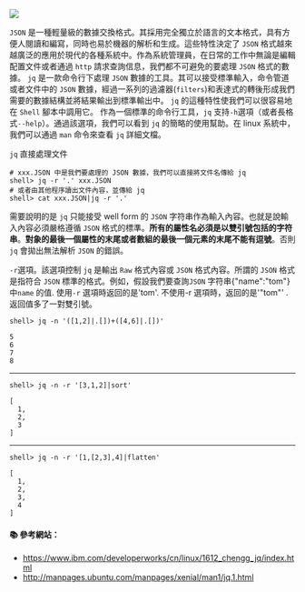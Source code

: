 ![](https://stedolan.github.io/jq/jq.png)

`JSON` 是一種輕量級的數據交換格式。其採用完全獨立於語言的文本格式，具有方便人閱讀和編寫，同時也易於機器的解析和生成。這些特性決定了 `JSON` 格式越來越廣泛的應用於現代的各種系統中。作為系統管理員，在日常的工作中無論是編輯配置文件或者通過 `http` 請求查詢信息，我們都不可避免的要處理 `JSON` 格式的數據。
`jq` 是一款命令行下處理 `JSON` 數據的工具。其可以接受標準輸入，命令管道或者文件中的 `JSON` 數據，經過一系列的過濾器(`filters`)和表達式的轉後形成我們需要的數據結構並將結果輸出到標準輸出中。 `jq` 的這種特性使我們可以很容易地在 `Shell` 腳本中調用它。
作為一個標準的命令行工具，`jq` 支持`-h`選項（或者長格式`--help`）。通過該選項，我們可以看到 `jq` 的簡略的使用幫助。在 linux 系統中，我們可以通過 `man` 命令來查看 `jq` 詳細文檔。


`jq` 直接處理文件
```
# xxx.JSON 中是我們要處理的 JSON 數據，我們可以直接將文件名傳給 jq
shell> jq -r '.' xxx.JSON
# 或者由其他程序讀出文件內容，並傳給 jq
shell> cat xxx.JSON|jq -r '.'
```

需要說明的是 `jq` 只能接受 well form 的 `JSON` 字符串作為輸入內容。也就是說輸入內容必須嚴格遵循 `JSON` 格式的標準。**所有的屬性名必須是以雙引號包括的字符串**。**對象的最後一個屬性的末尾或者數組的最後一個元素的末尾不能有逗號**。否則 `jq` 會拋出無法解析 `JSON` 的錯誤。

`-r`選項。該選項控制 `jq` 是輸出 `Raw` 格式內容或 `JSON` 格式內容。所謂的 `JSON` 格式是指符合 `JSON` 標準的格式。例如，假設我們要查詢`JSON` 字符串{"name":"tom"}中`name` 的值. 使用`-r` 選項時返回的是'tom'. 不使用-r 選項時，返回的是'"tom"' .返回值多了一對雙引號。


```
shell> jq -n '([1,2]|.[])+([4,6]|.[])'
```

```
5
6
7
8
```

---

```
shell> jq -n -r '[3,1,2]|sort'
```

```
[
  1,
  2,
  3
]
```

---


```
shell> jq -n -r '[1,[2,3],4]|flatten'
```

```
[
  1,
  2,
  3,
  4
]
```

#### :books: 參考網站：
- https://www.ibm.com/developerworks/cn/linux/1612_chengg_jq/index.html
- http://manpages.ubuntu.com/manpages/xenial/man1/jq.1.html
